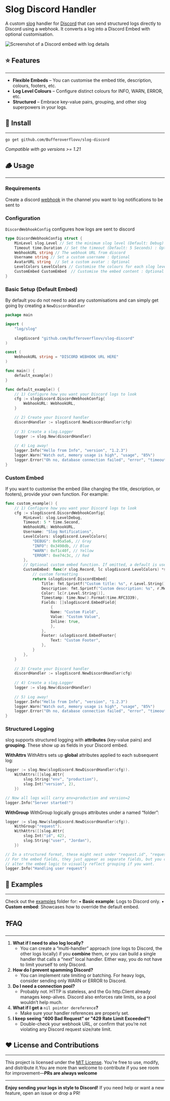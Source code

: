 # Slog Discord Handler

A custom [slog](https://pkg.go.dev/log/slog) handler for [Discord](https://discord.com) that can send structured logs directly to Discord using a webhook. It converts a log into a Discord Embed with optional customisation.

![Screenshot of a Discord embed with log details](./images/examplepng "Logs going to Discord")

## ⭐️ Features
---
- **Flexible Embeds** – You can customise the embed title, description, colours, footers, etc.
- **Log Level Colours** – Configure distinct colours for INFO, WARN, ERROR, etc.
- **Structured** – Embrace key-value pairs, grouping, and other slog superpowers in your logs.

## 🚀 Install
---
```
go get github.com/Bufferoverflovv/slog-discord
```
*Compatible with go versions >= 1.21*

## 🪵 Usage
---
### Requirements 
Create a discord [webhook](https://support.discord.com/hc/en-us/articles/228383668-Intro-to-Webhooks) in the channel you want to log notifications to be sent to
### Configuration 
`DiscordWebhookConfig` configures how logs are sent to discord
```go
type DiscordWebhookConfig struct {
	MinLevel slog.Level // Set the minimum slog level (Default: Debug) : Optional
	Timeout time.Duration // Set the timeout (Default: 5 Seconds) : Optional
	WebhookURL string // The webhook URL from discord 
	Username string // Set a custom username : Optional
	AvatarURL string  // Set a custom avatar : Optional
	LevelColors LevelColors // Customise the colours for each slog level : Optional
	CustomEmbed CustomEmbed  // Customise the embed content : Optional
}
```
### Basic Setup (Default Embed)
By default you do not need to add any customisations and can simply get going by creating a `NewDiscordHandler` 
```go
package main

import (
	"log/slog"
	
	slogdiscord "github.com/Bufferoverflovv/slog-discord"
)

const (
	WebhookURL string = "DISCORD WEBHOOK URL HERE"
)

func main() {
	default_example()
}

func default_example() {
	// 1) Configure how you want your Discord logs to look
	cfg := slogdiscord.DiscordWebhookConfig{
		WebhookURL: WebhookURL,
	}

	// 2) Create your Discord handler
	discordHandler := slogdiscord.NewDiscordHandler(cfg)
	
	// 3) Create a slog.Logger
	logger := slog.New(discordHandler)
	
	// 4) Log away!
	logger.Info("Hello from Info", "version", "1.2.3")
	logger.Warn("Watch out, memory usage is high", "usage", "85%")
	logger.Error("Oh no, database connection failed", "error", "timeout")
}
```
### Custom Embed 
If you want to customise the embed (like changing the title, description, or footers), provide your own function. For example:
```go
func custom_example() {
	// 1) Configure how you want your Discord logs to look
	cfg := slogdiscord.DiscordWebhookConfig{
		MinLevel: slog.LevelDebug,
		Timeout: 5 * time.Second,
		WebhookURL: WebhookURL,
		Username: "Slog Notifications",
		LevelColors: slogdiscord.LevelColors{
			"DEBUG": 0x95a5a6, // Gray
			"INFO": 0x3498db, // Blue
			"WARN": 0xf1c40f, // Yellow
			"ERROR": 0xe74c3c, // Red
		},
		// Optional custom embed function. If omitted, a default is used.
		CustomEmbed: func(r slog.Record, lc slogdiscord.LevelColors) *slogdiscord.DiscordEmbed {
			// custom formatting
			return &slogdiscord.DiscordEmbed{
				Title: fmt.Sprintf("Custom title: %s", r.Level.String()),
				Description: fmt.Sprintf("Custom description: %s", r.Message),
				Color: lc[r.Level.String()],
				Timestamp: time.Now().Format(time.RFC3339),
				Fields: []slogdiscord.EmbedField{
					{
					Name: "Custom Field",
					Value: "Custom Value",
					Inline: true,
					},
				},
				Footer: &slogdiscord.EmbedFooter{
					Text: "Custom Footer",
				},
			}
		},
	}
	
	// 3) Create your Discord handler
	discordHandler := slogdiscord.NewDiscordHandler(cfg)
		
	// 4) Create a slog.Logger
	logger := slog.New(discordHandler)
	
	// 5) Log away!
	logger.Info("Hello from Info", "version", "1.2.3")
	logger.Warn("Watch out, memory usage is high", "usage", "85%")
	logger.Error("Oh no, database connection failed", "error", "timeout")
}
```

### Structured Logging
slog supports structured logging with **attributes** (key-value pairs) and **grouping**. These show up as fields in your Discord embed.

**WithAttrs**
WithAttrs sets up **global** attributes applied to each subsequent log:
```go
logger := slog.New(slogdiscord.NewDiscordHandler(cfg)).
    WithAttrs([]slog.Attr{
        slog.String("env", "production"),
        slog.Int("version", 2),
    })

// Now all logs will carry env=production and version=2
logger.Info("Server started!")
```

**WithGroup**
WithGroup logically groups attributes under a named “folder”:
```go
logger := slog.New(slogdiscord.NewDiscordHandler(cfg)).
    WithGroup("request").
    WithAttrs([]slog.Attr{
        slog.Int("id", 42),
        slog.String("user", "Jordan"),
    })

// In a structured format, these might nest under "request.id", "request.user"
// For the embed fields, they just appear as separate fields, but you could
// alter the embed logic to visually reflect grouping if you want.
logger.Info("Handling user request")
```

## 📝 Examples 
---
Check out the [examples](./examples) folder for:
• **Basic example**: Logs to Discord only.
• **Custom embed**: Showcases how to override the default embed.

## ❓FAQ
---
1. **What if I need to also log locally?**
	- You can create a “multi-handler” approach (one logs to Discord, the other logs locally) if you **combine** them, or you can build a single handler that calls a “next” local handler. Either way, you do not have to limit yourself to only Discord.
2. **How do I prevent spamming Discord?**
	- You can implement rate limiting or batching. For heavy logs, consider sending only WARN or ERROR to Discord.
3. **Do I need a connection pool?**
	- Probably not. HTTP is stateless, and the Go http.Client already manages keep-alives. Discord also enforces rate limits, so a pool wouldn’t help much.
5. **What if I get a** `nil pointer dereference`**?**
	- Make sure your handler references are properly set. 
1. **I keep seeing “400 Bad Request” or "429 Rate Limit Exceeded"!**
	- Double-check your webhook URL, or confirm that you’re not violating any Discord request size/rate limit.
## ❤️ License and Contributions
---
This project is licensed under the [MIT License](LICENSE). You’re free to use, modify, and distribute it.You are more than welcome to  contribute if you see room for improvement—**PRs are always welcome**

---
**Enjoy sending your logs in style to Discord!** If you need help or want a new feature, open an issue or drop a PR!